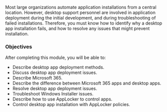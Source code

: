 Most large organizations automate application installations from a central location. However, desktop support personnel are involved in application deployment during the initial development, and during troubleshooting of failed installations. Therefore, you must know how to identify why a desktop app installation fails, and how to resolve any issues that might prevent installation.

### Objectives

After completing this module, you will be able to:

 -  Describe desktop app deployment methods.
 -  Discuss desktop app deployment issues.
 -  Describe Microsoft 365.
 -  Describe the difference between Microsoft 365 apps and desktop apps.
 -  Resolve desktop app deployment issues.
 -  Troubleshoot Windows Installer issues.
 -  Describe how to use AppLocker to control apps.
 -  Control desktop app installation with AppLocker policies.
